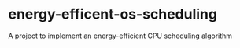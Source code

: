 # energy-efficent-os-scheduling
A project to implement an energy-efficient CPU scheduling algorithm
